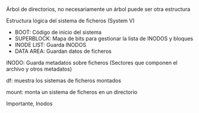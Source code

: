 Árbol de directorios, no necesariamente un árbol puede ser otra estructura

Estructura lógica del sistema de ficheros (System V)
- BOOT: Código de inicio del sistema
- SUPERBLOCK: Mapa de bits para gestionar la lista de INODOS y bloques
- INODE LIST: Guarda INODOS
- DATA AREA: Guardan datos de ficheros



INODO: Guarda metadatos sobre ficheros (Sectores que componen el archivo y otros metadatos)

df: muestra los sistemas de ficheros montados

mount: monta un sistema de ficheros en un directorio

Importante, Inodos